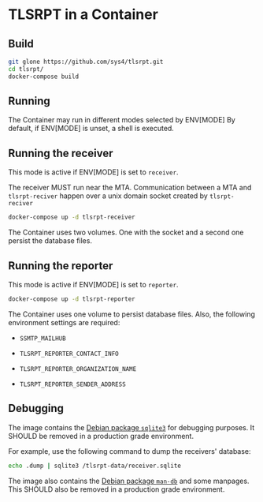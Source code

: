 # TLSRPT in a Container

## Build

```sh
git glone https://github.com/sys4/tlsrpt.git
cd tlsrpt/
docker-compose build
```

## Running

The Container may run in different modes selected by ENV[MODE]
By default, if ENV[MODE] is unset, a shell is executed.

## Running the receiver

This mode is active if ENV[MODE] is set to `receiver`.

The receiver MUST run near the MTA. Communication between a MTA and `tlsrpt-reciver`
happen over a unix domain socket created by `tlsrpt-reciver`

```sh
docker-compose up -d tlsrpt-receiver
```

The Container uses two volumes. One with the socket and a second one persist
the database files.

## Running the reporter

This mode is active if ENV[MODE] is set to `reporter`.

```sh
docker-compose up -d tlsrpt-reporter
```

The Container uses one volume to persist database files. Also, the following
environment settings are required:

* `SSMTP_MAILHUB`

* `TLSRPT_REPORTER_CONTACT_INFO`

* `TLSRPT_REPORTER_ORGANIZATION_NAME`

* `TLSRPT_REPORTER_SENDER_ADDRESS`

## Debugging

The image contains the [Debian package `sqlite3`](https://packages.debian.org/stable/sqlite3)
for debugging purposes. It SHOULD be removed in a production grade environment.

For example, use the following command to dump the
receivers' database:

```sh
echo .dump | sqlite3 /tlsrpt-data/receiver.sqlite
```

The image also contains the  [Debian package `man-db`](https://packages.debian.org/stable/man-db) and some manpages. This SHOULD also be removed in a
production grade environment.
